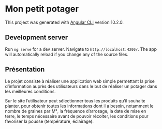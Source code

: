 # Mon petit potager

This project was generated with [Angular CLI](https://github.com/angular/angular-cli) version 10.2.0.

## Development server

Run `ng serve` for a dev server. Navigate to `http://localhost:4200/`. The app will automatically reload if you change any of the source files.

## Présentation

Le projet consiste à réaliser une application web simple permettant la prise d’information auprès des utilisateurs dans le but de réaliser un potager dans les meilleures conditions.

Sur le site l’utilisateur peut sélectionner tous les produits qu’il souhaite planter, pour obtenir toutes les informations dont il a besoin, notamment le nombre de graines par M², la fréquence d’arrosage, la date de mise en terre, le temps nécessaire avant de pouvoir récolter, les conditions pour favoriser la pousse (température, éclairage).
